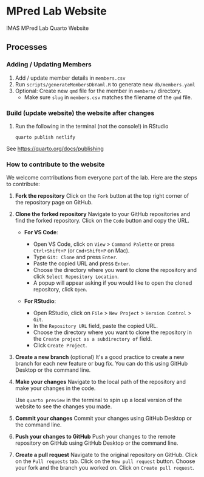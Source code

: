 # MPred Lab Website

IMAS MPred Lab Quarto Website

## Processes

### Adding / Updating Members

1. Add / update member details in `members.csv`
2. Run `scripts/generateMembersDbYaml.R` to generate new `db/members.yaml`
3. Optional: Create new `qmd` file for the member in `members/` directory.
   - Make sure `slug` in `members.csv` matches the filename of the `qmd` file.

### Build (update website) the website after changes

1.  Run the following in the terminal (not the console!) in RStudio

    ```
    quarto publish netlify
    ```

See <https://quarto.org/docs/publishing>

### How to contribute to the website

We welcome contributions from everyone part of the lab. Here are the steps to contribute:

1. **Fork the repository**
   Click on the `Fork` button at the top right corner of the repository page on GitHub.

2. **Clone the forked repository**
   Navigate to your GitHub repositories and find the forked repository. Click on the `Code` button and copy the URL.

   - **For VS Code**:

     - Open VS Code, click on `View` > `Command Palette` or press `Ctrl+Shift+P` (or `Cmd+Shift+P` on Mac).
     - Type `Git: Clone` and press `Enter`.
     - Paste the copied URL and press `Enter`.
     - Choose the directory where you want to clone the repository and click `Select Repository Location`.
     - A popup will appear asking if you would like to open the cloned repository, click `Open`.

   - **For RStudio**:
     - Open RStudio, click on `File` > `New Project` > `Version Control` > `Git`.
     - In the `Repository URL` field, paste the copied URL.
     - Choose the directory where you want to clone the repository in the `Create project as a subdirectory of` field.
     - Click `Create Project`.

3. **Create a new branch** (optional)
   It's a good practice to create a new branch for each new feature or bug fix. You can do this using GitHub Desktop or the command line.

4. **Make your changes**
   Navigate to the local path of the repository and make your changes in the code.

   Use `quarto preview` in the terminal to spin up a local version of the website to see the changes you made.

5. **Commit your changes**
   Commit your changes using GitHub Desktop or the command line.

6. **Push your changes to GitHub**
   Push your changes to the remote repository on GitHub using GitHub Desktop or the command line.

7. **Create a pull request**
   Navigate to the original repository on GitHub. Click on the `Pull requests` tab. Click on the `New pull request` button. Choose your fork and the branch you worked on. Click on `Create pull request`.
